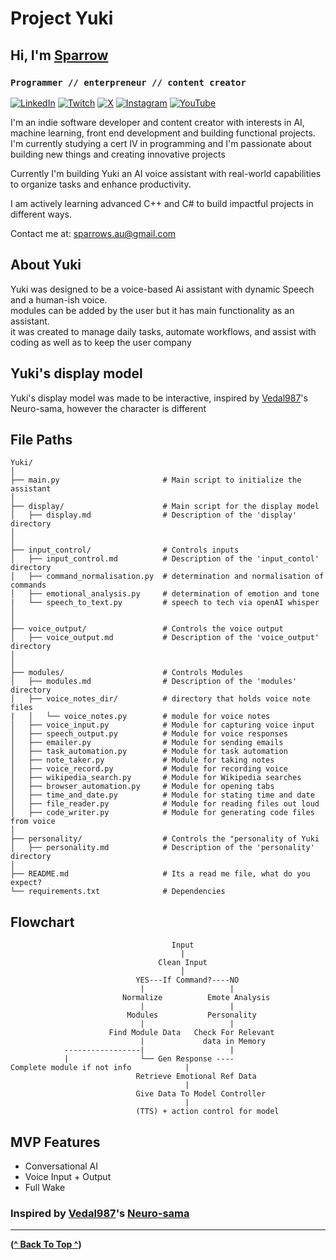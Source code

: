 # Project Yuki

## Hi, I'm [Sparrow](https://sparrowsaurora.github.io/Terminal-Portfolio/)

### **`Programmer // enterpreneur // content creator`**

[![LinkedIn](https://img.shields.io/badge/LinkedIn-%230077B5.svg?logo=linkedin&logoColor=white)](https://linkedin.com/in/https://www.linkedin.com/in/ryan-kelley-8762a8285/)
[![Twitch](https://img.shields.io/badge/Twitch-%239146FF.svg?logo=Twitch&logoColor=white)](https://twitch.tv/https://www.twitch.tv/sparrows_aurora)
[![X](https://img.shields.io/badge/X-black.svg?logo=X&logoColor=white)](https://x.com/https://x.com/RyanKelleyBiz)
[![Instagram](https://img.shields.io/badge/Instagram-%23E4405F.svg?logo=Instagram&logoColor=white)](https://instagram.com/https://www.instagram.com/sparrows_aurora)
[![YouTube](https://img.shields.io/badge/YouTube-%23FF0000.svg?logo=YouTube&logoColor=white)](https://youtube.com/@https://www.youtube.com/@sparrows_aurora)

I'm an indie software developer and content creator with interests in AI, machine learning, front end development and building functional projects. I'm currently studying a cert IV in programming and I'm passionate about building new things and creating innovative projects

Currently I'm building Yuki an AI voice assistant with real-world capabilities to organize tasks and enhance productivity.

I am actively learning advanced C++ and C# to build impactful projects in different ways.

Contact me at: [sparrows.au@gmail.com](mailto:sparrows_aurora)

## About Yuki

Yuki was designed to be a voice-based Ai assistant with dynamic Speech and a human-ish voice.  
modules can be added by the user but it has main functionality as an assistant.  
it was created to manage daily tasks, automate workflows, and assist with coding as well as to keep the user company

## Yuki's display model

Yuki's display model was made to be interactive, inspired by [Vedal987](https://github.com/Vedal987)'s Neuro-sama, however the character is different

## File Paths

    Yuki/
    │
    ├── main.py                       # Main script to initialize the assistant
    │
    ├── display/                      # Main script for the display model
    │   ├── display.md                # Description of the 'display' directory
    │
    │
    ├── input_control/                # Controls inputs
    │   ├── input_control.md          # Description of the 'input_contol' directory
    │   ├── command_normalisation.py  # determination and normalisation of commands
    │   ├── emotional_analysis.py     # determination of emotion and tone
    |   └── speech_to_text.py         # speech to tech via openAI whisper
    │
    │
    ├── voice_output/                 # Controls the voice output
    │   ├── voice_output.md           # Description of the 'voice_output' directory
    │
    │
    ├── modules/                      # Controls Modules
    │   ├── modules.md                # Description of the 'modules' directory
    │   ├── voice_notes_dir/          # directory that holds voice note files
    |   │   └── voice_notes.py        # module for voice notes
    │   ├── voice_input.py            # Module for capturing voice input
    │   ├── speech_output.py          # Module for voice responses
    │   ├── emailer.py                # Module for sending emails
    │   ├── task_automation.py        # Module for task automation
    │   ├── note_taker.py             # Module for taking notes
    │   ├── voice_record.py           # Module for recording voice
    │   ├── wikipedia_search.py       # Module for Wikipedia searches
    │   ├── browser_automation.py     # Module for opening tabs
    │   ├── time_and_date.py          # Module for stating time and date
    │   ├── file_reader.py            # Module for reading files out loud
    │   ├── code_writer.py            # Module for generating code files from voice
    │
    ├── personality/                  # Controls the "personality of Yuki
    │   ├── personality.md            # Description of the 'personality' directory
    │
    ├── README.md                     # Its a read me file, what do you expect?
    └── requirements.txt              # Dependencies

## Flowchart

                                        Input
                                          |
                                     Clean Input
                                          │
                                YES---If Command?----NO
                                 |                   |
                             Normalize          Emote Analysis
                                 |                   |
                              Modules           Personality
                                 |                   |
                          Find Module Data   Check For Relevant
                                 |             data in Memory
                -----------------|                   |
                |                └── Gen Response ----
    Complete module if not info            |
                                Retrieve Emotional Ref Data
                                           |
                                Give Data To Model Controller
                                           | 
                                (TTS) + action control for model
                            
## MVP Features

- Conversational AI
- Voice Input + Output
- Full Wake

### Inspired by [Vedal987](https://github.com/Vedal987)'s [Neuro-sama](https://www.youtube.com/@Neurosama)

---

**([^ Back To Top ^](#project-yuki))**
